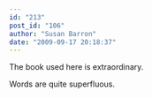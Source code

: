 ```yaml
---
id: "213"
post_id: "106"
author: "Susan Barron"
date: "2009-09-17 20:18:37"
---
```

The book used here is extraordinary.

Words are quite superfluous.
